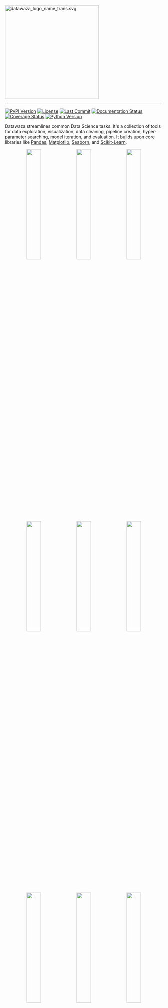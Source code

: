 <br />
<img src="https://www.datawaza.com/en/latest/_static/datawaza_logo_name_trans.svg" alt="datawaza_logo_name_trans.svg" width="300"/>

--------------------------------------
[![PyPI Version](https://img.shields.io/pypi/v/datawaza)](https://pypi.org/project/datawaza/)
[![License](https://img.shields.io/github/license/jbeno/datawaza)](https://github.com/jbeno/datawaza/blob/main/LICENSE)
[![Last Commit](https://img.shields.io/github/last-commit/jbeno/datawaza)](https://github.com/jbeno/datawaza)
[![Documentation Status](https://readthedocs.org/projects/datawaza/badge/?version=latest)](https://www.datawaza.com/en/latest/?badge=latest)
[![Coverage Status](https://coveralls.io/repos/github/jbeno/datawaza/badge.svg?branch=main)](https://coveralls.io/github/jbeno/datawaza?branch=main)
[![Python Version](https://img.shields.io/pypi/pyversions/datawaza)]()

Datawaza streamlines common Data Science tasks. It's a collection of tools for data exploration, visualization, data cleaning, pipeline creation, hyper-parameter searching, model iteration, and evaluation. It builds upon core libraries like [Pandas](https://pandas.pydata.org/), [Matplotlib](https://matplotlib.org/), [Seaborn](https://seaborn.pydata.org/), and [Scikit-Learn](https://scikit-learn.org/stable/).

<p align="center">
  <a href="https://www.datawaza.com/en/latest/explore.html#datawaza.explore.plot_charts"><img src="https://www.datawaza.com/en/latest/_static/plot_charts.png" width="30%" /></a>
  <a href="https://www.datawaza.com/en/latest/explore.html#datawaza.explore.plot_map_ca"><img src="https://www.datawaza.com/en/latest/_static/plot_map_ca.png" width="30%" style="margin:0 1%;" /></a>
  <a href="https://www.datawaza.com/en/latest/explore.html#datawaza.explore.plot_3d"><img src="https://www.datawaza.com/en/latest/_static/plot_3d.png" width="30%" /></a>
</p>
<p align="center">
  <a href="https://www.datawaza.com/en/latest/model.html#datawaza.model.iterate_model"><img src="https://www.datawaza.com/en/latest/_static/iterate_model_1.png" width="30%" /></a>
  <a href="https://www.datawaza.com/en/latest/model.html#datawaza.model.iterate_model"><img src="https://www.datawaza.com/en/latest/_static/iterate_model_2.png" width="30%" style="margin:0 1%;" /></a>
  <a href="https://www.datawaza.com/en/latest/model.html#datawaza.model.plot_results"><img src="https://www.datawaza.com/en/latest/_static/plot_results.png" width="30%" /></a>
</p>
<p align="center">
  <a href="https://www.datawaza.com/en/latest/explore.html#datawaza.explore.get_corr"><img src="https://www.datawaza.com/en/latest/_static/get_corr.png" width="30%" /></a>
  <a href="https://www.datawaza.com/en/latest/clean.html#datawaza.clean.reduce_multicollinearity"><img src="https://www.datawaza.com/en/latest/_static/reduce_multicollinearity.png" width="30%" style="margin:0 1%;" /></a>
  <a href="https://www.datawaza.com/en/latest/explore.html#datawaza.explore.plot_corr"><img src="https://www.datawaza.com/en/latest/_static/plot_corr.png" width="30%" /></a>
</p>

Installation
------------

The latest release can be found on [PyPI](https://pypi.org/project/datawaza/). See the [Change Log](CHANGELOG.md) for a history of changes. Install Datawaza with pip:

    pip install datawaza

Documentation
-------------

Online documentation is available at [Datawaza.com](https://datawaza.com).

The [User Guide](https://www.datawaza.com/en/latest/userguide.html) is a Jupyter notebook that walks through how to use the Datawaza functions. It's probably the best place to start. There is also an API reference for the major modules: [Clean](https://www.datawaza.com/en/latest/clean.html), [Explore](https://www.datawaza.com/en/latest/explore.html), [Model](https://www.datawaza.com/en/latest/model.html), and [Tools](https://www.datawaza.com/en/latest/tools.html).

Development
-----------

The [Datawaza repo](https://github.com/jbeno/datawaza) is on GitHub.

Please submit bugs that you encounter to the [Issue Tracker](https://github.com/jbeno/datawaza/issues). Contributions and ideas for enhancements are welcome! So far this is a solo effort, but I would love to collaborate.

Dependencies
------------

Datawaza supports Python 3.10. It may support other versions, but these have not been tested yet.

Due to the breadth of use cases, installation requires NumPy, Pandas, Matplotlib, Seaborn, Plotly, Scikit-Learn, SciPy, Cartopy, GeoPandas, StatsModels, and a few other supporting packages. See the [Requirements.txt](https://github.com/jbeno/datawaza/blob/main/requirements.txt).

What is Waza?
-------------

Waza (技) means "technique" in Japanese. In martial arts like Aikido, it is paired with words like "suwari-waza" (sitting techniques) or "kaeshi-waza" (reversal techniques). So we've paired it with "data" to represent Data Science techniques: データ技 "data-waza".

Origin Story
-------------

Most of these functions were created while I was pursuing a [Professional Certificate in Machine Learning & Artificial Intelligence](https://em-executive.berkeley.edu/professional-certificate-machine-learning-artificial-intelligence) from U.C. Berkeley. With every assignment, I tried to simplify repetitive tasks and streamline my workflow. They served me well, and I hope you will find some value in them.

Quick Start
-----------

The [User Guide](https://www.datawaza.com/en/latest/userguide.html) will show you how to use Datawaza's functions in depth. Assuming you already have data loaded, here are some examples of what it can do:

    >>> import datawaza as dw
    
Show the unique values of each variable below the threshold of n = 12:

    >>> dw.get_unique(df, 12, count=True, percent=True)

    CATEGORICAL: Variables with unique values equal to or below: 12
    
    job has 12 unique values:
    
        admin.              10422   25.3%
        blue-collar         9254    22.47%
        technician          6743    16.37%
        services            3969    9.64%
        management          2924    7.1%
        retired             1720    4.18%
        entrepreneur        1456    3.54%
        self-employed       1421    3.45%
        housemaid           1060    2.57%
        unemployed          1014    2.46%
        student             875     2.12%
        unknown             330     0.8%
    
    marital has 4 unique values:
    
        married        24928   60.52%
        single         11568   28.09%
        divorced       4612    11.2%
        unknown        80      0.19%

Plot bar charts of categorical variables, dimensioned by the target variable:

    >>> dw.plot_charts(df, plot_type='cat', cat_cols=cat_columns, hue='y', rotation=90)

![plot_charts output](https://www.datawaza.com/en/latest/_static/plot_charts_output.png)

Get the top positive and negative correlations with the target variable, and save to lists:

    >>> pos_features, neg_features = dw.get_corr(df_enc, n=10, var='subscribed_enc', return_arrays=True)

    Top 10 positive correlations:
    Variable 1      Variable 2  Correlation
    0               duration  subscribed_enc         0.41
    1       poutcome_success  subscribed_enc         0.32
    2   previously_contacted  subscribed_enc         0.32
    3                  pdays  subscribed_enc         0.27
    4               previous  subscribed_enc         0.23
    5              month_mar  subscribed_enc         0.14
    6              month_oct  subscribed_enc         0.14
    7              month_sep  subscribed_enc         0.12
    8           no_default_1  subscribed_enc         0.10
    9            job_student  subscribed_enc         0.09
    
    Top 10 negative correlations:
    Variable 1      Variable 2  Correlation
    0            nr.employed  subscribed_enc        -0.35
    1              euribor3m  subscribed_enc        -0.31
    2           emp.var.rate  subscribed_enc        -0.30
    3   poutcome_nonexistent  subscribed_enc        -0.19
    4      contact_telephone  subscribed_enc        -0.14
    5         cons.price.idx  subscribed_enc        -0.14
    6              month_may  subscribed_enc        -0.11
    7               campaign  subscribed_enc        -0.07
    8        job_blue-collar  subscribed_enc        -0.07
    9     education_basic.9y  subscribed_enc        -0.05

Plot a chart showing the top correlations with the target variable:

    >>> dw.plot_corr(df_enc, 'subscribed_enc', n=16, size=(12,6), rotation=90)

![plot_corr output](https://www.datawaza.com/en/latest/_static/plot_corr_output.png)

Run a model iteration, which dynamically assembles a pipeline and evaluates the model, including
charts of residuals, predicted vs. actual, and coefficients:

    >>> results_df, iteration_6 = dw.iterate_model(X2_train, X2_test, y2_train, y2_test,
    ...     transformers=['ohe', 'log', 'poly3'], model='linreg',
    ...     iteration='6', note='X2. Test size: 0.25, Pipeline: OHE > Log > Poly3 > LinReg',
    ...     plot=True, lowess=True, coef=True, perm=True, vif=True, decimal=2,
    ...     save=True, save_df=results_df, config=my_config)

![iterate_model output 1 of 3](https://www.datawaza.com/en/latest/_static/iterate_model_output_1.png)
![iterate_model output 2 of 3](https://www.datawaza.com/en/latest/_static/iterate_model_output_2.png)
![iterate_model output 3 of 3](https://www.datawaza.com/en/latest/_static/iterate_model_output_3.png)

Compare train/test scores across model iterations, and select the best result:

    >>> dw.plot_results(results_df, metrics=['Train MAE', 'Test MAE'], y_label='Mean Absolute Error',
    ...     select_metric='Test MAE', select_criteria='min', decimal=0)

![plot_results output](https://www.datawaza.com/en/latest/_static/plot_results_output.png)

This was just a sample of some Datawaza tools. Download [userguide.ipynb](https://github.com/jbeno/datawaza/blob/main/docs/userguide.ipynb) and explore the full breadth of the library in your Jupyter environment.
